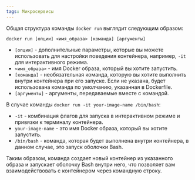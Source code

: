 ```yaml
---
tags: Микросервисы
---
```

Общая структура команды `docker run` выглядит следующим образом:

`docker run [опции] <имя_образа> [команда] [аргументы]`

- `[опции]` - дополнительные параметры, которые вы можете использовать для настройки поведения контейнера, например, `-it` для интерактивного режима.
- `<имя_образа>` - имя Docker образа, который вы хотите запустить.
- `[команда]` - необязательная команда, которую вы хотите выполнить внутри контейнера при его запуске. Если не указана, будет использована команда по умолчанию, указанная в Dockerfile.
- `[аргументы]` - аргументы, передаваемые вместе с командой.

В случае команды `docker run -it your-image-name /bin/bash`:

- `-it` - комбинация флагов для запуска в интерактивном режиме и привязки к терминалу контейнера.
- `your-image-name` - это имя Docker образа, который вы хотите запустить.
- `/bin/bash` - команда, которая будет выполнена внутри контейнера, в данном случае, это запуск оболочки Bash.

Таким образом, команда создает новый контейнер из указанного образа и запускает оболочку Bash внутри него, что позволяет вам взаимодействовать с контейнером через командную строку.
